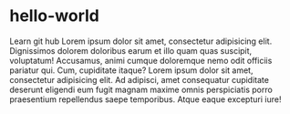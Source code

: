 # hello-world
Learn git hub
Lorem ipsum dolor sit amet, consectetur adipisicing elit. Dignissimos dolorem doloribus earum et illo quam quas suscipit, voluptatum! Accusamus, animi cumque doloremque nemo odit officiis pariatur qui. Cum, cupiditate itaque?
Lorem ipsum dolor sit amet, consectetur adipisicing elit. Ad adipisci, amet consequatur cupiditate deserunt eligendi eum fugit magnam maxime omnis perspiciatis porro praesentium repellendus saepe temporibus. Atque eaque excepturi iure!
